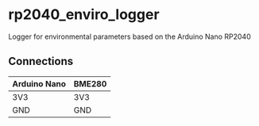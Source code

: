 # rp2040_enviro_logger
Logger for environmental parameters based on the Arduino Nano RP2040

## Connections
| Arduino Nano | BME280 |
| ------------ | ------ |
| 3V3          | 3V3    |
| GND          | GND    |
